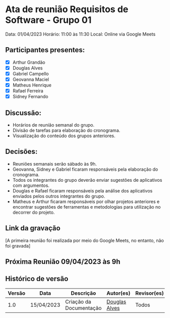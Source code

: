# Ata de reunião Requisitos de Software - Grupo 01
Data: 01/04/2023
Horário: 11:00 às 11:30
Local: Online via Google Meets

## Participantes presentes:
- [x] Arthur Grandão
- [x] Douglas Alves
- [x] Gabriel Campello
- [x] Geovanna Maciel
- [x] Matheus Henrique
- [x] Rafael Ferreira
- [x] Sidney Fernando

## Discussão:
* Horários de reunião semanal do grupo.
* Divisão de tarefas para elaboração do cronograma.
* Visualização do conteúdo dos grupos anteriores.

## Decisões:
* Reuniões semanais serão sábado às 9h.
* Geovanna, Sidney e Gabriel ficaram responsáveis pela elaboração do cronograma.
* Todos os integrantes do grupo deverão enviar sugestões de aplicativos com argumentos.
* Douglas e Rafael ficaram responsáveis pela análise dos aplicativos enviados pelos outros integrantes do grupo.
* Matheus e Arthur ficaram responsáveis por olhar projetos anteriores e encontrar sugestões de ferramentas e metodologias para utilização no decorrer do projeto.

## Link da gravação

[A primeira reunião foi realizada por meio do Google Meets, no entanto, não foi gravada]

## Próxima Reunião 09/04/2023 às 9h

## Histórico de versão
Versão  | Data | Descrição | Autor(es) | Revisor(es)
-------- | ------ | ------ | ---------- | ----------
1.0 | 15/04/2023 | Criação da Documentação | [Douglas Alves](https://github.com/dougalvs) | Todos

